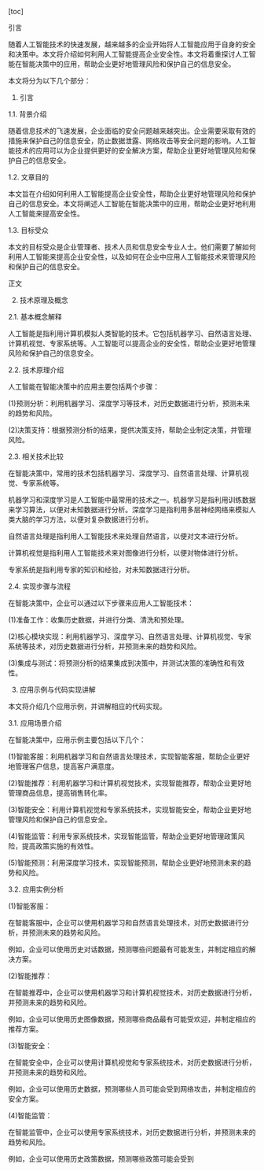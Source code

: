 
[toc]                    
                
                
引言

随着人工智能技术的快速发展，越来越多的企业开始将人工智能应用于自身的安全和决策中。本文将介绍如何利用人工智能提高企业安全性。本文将着重探讨人工智能在智能决策中的应用，帮助企业更好地管理风险和保护自己的信息安全。

本文将分为以下几个部分：

1. 引言

1.1. 背景介绍

随着信息技术的飞速发展，企业面临的安全问题越来越突出。企业需要采取有效的措施来保护自己的信息安全，防止数据泄露、网络攻击等安全问题的影响。人工智能技术的应用可以为企业提供更好的安全解决方案，帮助企业更好地管理风险和保护自己的信息安全。

1.2. 文章目的

本文旨在介绍如何利用人工智能提高企业安全性，帮助企业更好地管理风险和保护自己的信息安全。本文将阐述人工智能在智能决策中的应用，帮助企业更好地利用人工智能来提高安全性。

1.3. 目标受众

本文的目标受众是企业管理者、技术人员和信息安全专业人士。他们需要了解如何利用人工智能来提高企业安全性，以及如何在企业中应用人工智能技术来管理风险和保护自己的信息安全。

正文

2. 技术原理及概念

2.1. 基本概念解释

人工智能是指利用计算机模拟人类智能的技术。它包括机器学习、自然语言处理、计算机视觉、专家系统等。人工智能可以提高企业的安全性，帮助企业更好地管理风险和保护自己的信息安全。

2.2. 技术原理介绍

人工智能在智能决策中的应用主要包括两个步骤：

(1)预测分析：利用机器学习、深度学习等技术，对历史数据进行分析，预测未来的趋势和风险。

(2)决策支持：根据预测分析的结果，提供决策支持，帮助企业制定决策，并管理风险。

2.3. 相关技术比较

在智能决策中，常用的技术包括机器学习、深度学习、自然语言处理、计算机视觉、专家系统等。

机器学习和深度学习是人工智能中最常用的技术之一。机器学习是指利用训练数据来学习算法，以便对未知数据进行分析。深度学习是指利用多层神经网络来模拟人类大脑的学习方法，以便对复杂数据进行分析。

自然语言处理是指利用人工智能技术来处理自然语言，以便对文本进行分析。

计算机视觉是指利用人工智能技术来对图像进行分析，以便对物体进行分析。

专家系统是指利用专家的知识和经验，对未知数据进行分析。

2.4. 实现步骤与流程

在智能决策中，企业可以通过以下步骤来应用人工智能技术：

(1)准备工作：收集历史数据，并进行分类、清洗和预处理。

(2)核心模块实现：利用机器学习、深度学习、自然语言处理、计算机视觉、专家系统等技术，对历史数据进行分析，并预测未来的趋势和风险。

(3)集成与测试：将预测分析的结果集成到决策中，并测试决策的准确性和有效性。

3. 应用示例与代码实现讲解

本文将介绍几个应用示例，并讲解相应的代码实现。

3.1. 应用场景介绍

在智能决策中，应用示例主要包括以下几个：

(1)智能客服：利用机器学习和自然语言处理技术，实现智能客服，帮助企业更好地管理客户信息，提高客户满意度。

(2)智能推荐：利用机器学习和计算机视觉技术，实现智能推荐，帮助企业更好地管理商品信息，提高销售转化率。

(3)智能安全：利用计算机视觉和专家系统技术，实现智能安全，帮助企业更好地管理风险和保护自己的信息安全。

(4)智能监管：利用专家系统技术，实现智能监管，帮助企业更好地管理政策风险，提高政策实施的有效性。

(5)智能预测：利用深度学习技术，实现智能预测，帮助企业更好地预测未来的趋势和风险。

3.2. 应用实例分析

(1)智能客服：

在智能客服中，企业可以使用机器学习和自然语言处理技术，对历史数据进行分析，并预测未来的趋势和风险。

例如，企业可以使用历史对话数据，预测哪些问题最有可能发生，并制定相应的解决方案。

(2)智能推荐：

在智能推荐中，企业可以使用机器学习和计算机视觉技术，对历史数据进行分析，并预测未来的趋势和风险。

例如，企业可以使用历史图像数据，预测哪些商品最有可能受欢迎，并制定相应的推荐方案。

(3)智能安全：

在智能安全中，企业可以使用计算机视觉和专家系统技术，对历史数据进行分析，并预测未来的趋势和风险。

例如，企业可以使用历史数据，预测哪些人员可能会受到网络攻击，并制定相应的安全方案。

(4)智能监管：

在智能监管中，企业可以使用专家系统技术，对历史数据进行分析，并预测未来的趋势和风险。

例如，企业可以使用历史政策数据，预测哪些政策可能会受到


